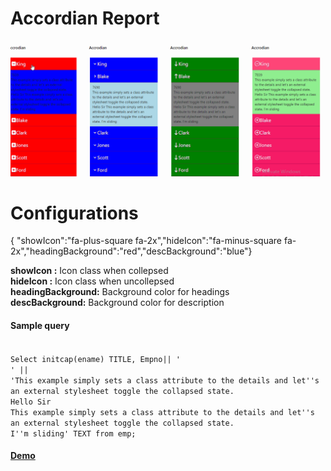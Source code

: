 # Accordian Report


<img src="https://raw.githubusercontent.com/ashishtheapexian/accordian/master/preview.gif">

# Configurations

{ "showIcon":"fa-plus-square fa-2x","hideIcon":"fa-minus-square fa-2x","headingBackground":"red","descBackground":"blue"}

<b>showIcon :</b> Icon class when collepsed </br>
<b>hideIcon :</b> Icon class when uncollepsed</br>
<b>headingBackground:</b> Background color for headings</br>
<b>descBackground:</b> Background color for description </br>

<h4>Sample query</h4>
<code>
Select initcap(ename) TITLE, Empno|| '<br>' || 
'This example simply sets a class attribute to the details and let''s an external stylesheet toggle the collapsed state.
Hello Sir
This example simply sets a class attribute to the details and let''s an external stylesheet toggle the collapsed state.
I''m sliding' TEXT from emp;
</code>

<a href ="https://apex.oracle.com/pls/apex/f?p=93690:5:710168450726746:::::"> <h4>Demo</h4></a>
